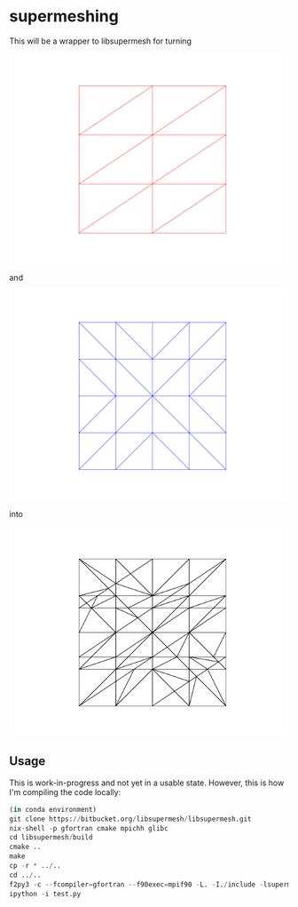 # supermeshing

This will be a wrapper to libsupermesh for turning

![First mesh](Figure_1.png)

and

![Second mesh](Figure_2.png)

into

![Supermesh](Figure_3.png)

## Usage

This is work-in-progress and not yet in a usable state.
However, this is how I'm compiling the code locally:

```python
(in conda environment)
git clone https://bitbucket.org/libsupermesh/libsupermesh.git
nix-shell -p gfortran cmake mpichh glibc
cd libsupermesh/build
cmake ..
make
cp -r * ../..
cd ../..
f2py3 -c --fcompiler=gfortran --f90exec=mpif90 -L. -I./include -lsupermesh -lstdc++ -m supermeshing_fortran supermeshing.f90
ipython -i test.py
```
